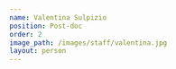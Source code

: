 ```yaml
---
name: Valentina Sulpizio
position: Post-doc
order: 2
image_path: /images/staff/valentina.jpg
layout: person
---
```

